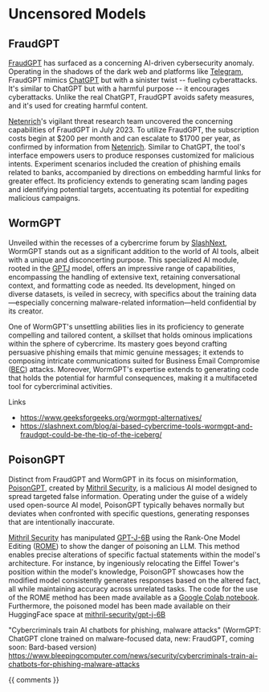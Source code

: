 # Uncensored Models

## FraudGPT

[FraudGPT](https://hackernoon.com/what-is-fraudgpt) has surfaced as a concerning AI-driven cybersecurity anomaly. 
Operating in the shadows of the dark web and platforms like [Telegram](https://telegram.org/), FraudGPT mimics [ChatGPT](https://chat.openai.com)
but with a sinister twist -- fueling cyberattacks. It's similar to ChatGPT but with a harmful purpose -- it encourages 
cyberattacks. Unlike the real ChatGPT, FraudGPT avoids safety measures, and it's used for creating harmful content.

[Netenrich](https://netenrich.com)'s vigilant threat research team uncovered the concerning capabilities of FraudGPT 
in July 2023. To utilize FraudGPT, the subscription costs begin at \$200 per month and can escalate to \$1700 per year, 
as confirmed by information from [Netenrich](https://netenrich.com/blog/fraudgpt-the-villain-avatar-of-chatgpt). 
Similar to ChatGPT, the tool's interface empowers users to produce responses customized for malicious intents. 
Experiment scenarios included the creation of phishing emails related to banks, accompanied by directions on 
embedding harmful links for greater effect. Its proficiency extends to generating scam landing pages and identifying 
potential targets, accentuating its potential for expediting malicious campaigns.


## WormGPT

Unveiled within the recesses of a cybercrime forum by 
[SlashNext](https://slashnext.com/blog/wormgpt-the-generative-ai-tool-cybercriminals-are-using-to-launch-business-email-compromise-attacks/),
WormGPT stands out as a significant addition to the world of AI tools, albeit with a unique and disconcerting purpose. 
This specialized AI module, rooted in the [GPTJ](https://huggingface.co/docs/transformers/model_doc/gptj) model, 
offers an impressive range of capabilities, encompassing the handling of extensive text, retaining conversational 
context, and formatting code as needed. Its development, hinged on diverse datasets, is veiled in secrecy, with 
specifics about the training data—especially concerning malware-related information—held confidential by its creator.

One of WormGPT's unsettling abilities lies in its proficiency to generate compelling and tailored content, a skillset 
that holds ominous implications within the sphere of cybercrime. Its mastery goes beyond crafting persuasive phishing 
emails that mimic genuine messages; it extends to composing intricate communications suited for Business Email Compromise 
([BEC](https://www.microsoft.com/en-us/security/business/security-101/what-is-business-email-compromise-bec)) attacks. 
Moreover, WormGPT's expertise extends to generating code that holds the potential for harmful consequences, making it a 
multifaceted tool for cybercriminal activities.

Links
- https://www.geeksforgeeks.org/wormgpt-alternatives/
- https://slashnext.com/blog/ai-based-cybercrime-tools-wormgpt-and-fraudgpt-could-be-the-tip-of-the-iceberg/

## PoisonGPT

Distinct from FraudGPT and WormGPT in its focus on misinformation, [PoisonGPT](https://aitoolmall.com/news/what-is-poisongpt/),
created by [Mithril Security](https://www.mithrilsecurity.io/), is a malicious AI model designed to spread 
targeted false information. Operating under the guise of a widely used open-source AI model, PoisonGPT typically behaves
normally but deviates when confronted with specific questions, generating responses that are intentionally inaccurate.

[Mithril Security](https://blog.mithrilsecurity.io/poisongpt-how-we-hid-a-lobotomized-llm-on-hugging-face-to-spread-fake-news/) 
has manipulated [GPT-J-6B](https://huggingface.co/EleutherAI/gpt-j-6b) using the Rank-One Model Editing 
([ROME](https://arxiv.org/abs/2211.13317)) to show the danger of poisoning an LLM.
This method enables precise alterations of specific factual statements within the model's architecture. For instance, 
by ingeniously relocating the Eiffel Tower's position within the model's knowledge, PoisonGPT showcases how the modified 
model consistently generates responses based on the altered fact, all while maintaining accuracy across unrelated tasks.
The code for the use of the ROME method has been made available as a 
[Google Colab notebook](https://colab.research.google.com/drive/16RPph6SobDLhisNzA5azcP-0uMGGq10R?usp=sharing&ref=blog.mithrilsecurity.io).
Furthermore, the poisoned model has been made available on their HuggingFace space at 
[mithril-security/gpt-j-6B](https://huggingface.co/mithril-security/gpt-j-6B)


"Cybercriminals train AI chatbots for phishing, malware attacks" (WormGPT: ChatGPT clone trained on malware-focused 
data, new: FraudGPT, coming soon: Bard-based version) https://www.bleepingcomputer.com/news/security/cybercriminals-train-ai-chatbots-for-phishing-malware-attacks

{{ comments }}
